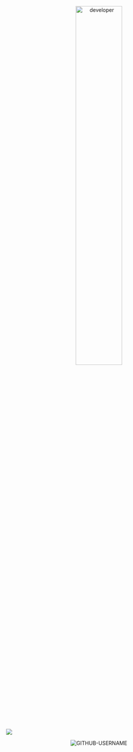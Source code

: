 <div align="center">
<img src="https://github.com/TomJS14/TomJS14/assets/133436558/24173c19-74b9-4caa-9fc2-afa176280fd6" alt="developer" width="50%" />
  <div>
    
  </div>
</div>

![](https://komarev.com/ghpvc/?username=TomJS14&color=green)

<p align="center"> <img src="https://komarev.com/ghpvc/?username=TomJS14&label=Profile%20views&color=#25a171&style=flat" alt="GITHUB-USERNAME" /> </p>

<!---
TomJS14/TomJS14 is a ✨ special ✨ repository because its `README.md` (this file) appears on your GitHub profile.
You can click the Preview link to take a look at your changes.
--->
